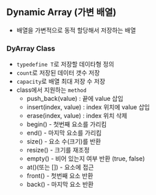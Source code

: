 
## Dynamic Array (가변 배열)
- 배열을 가변적으로 동적 할당해서 저장하는 배열

### DyArray Class 
- `typedefine T`로 저장할 데이타형 정의
- `count`로 저장된 데이터 갯수 저장
- `capacity`로 배열 최대 저장 수 저장
- class에서 지원하는 `method`   
  * push_back(value) : 끝에 value 삽입
  * insert(index, value) : index 위치에 value 삽입
  * erase(index, value) : index 위치 삭제
  * begin() - 첫번째 요소를 가리킴
  * end() - 마지막 요소를 가리킴
  * size() - 요소 수(크기)를 반환
  * resize() - 크기를 재조정
  * empty() - 비어 있는지 여부 반환 (true, false)
  * at()(또는 []) - 요소에 접근
  * front() - 첫번째 요소 반환
  * back() - 마지막 요소 반환

